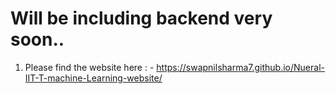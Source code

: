 # Will be including backend very soon..
1. Please find the website here : - https://swapnilsharma7.github.io/Nueral-IIT-T-machine-Learning-website/
